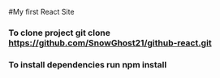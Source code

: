#My first React Site

### To clone project git clone https://github.com/SnowGhost21/github-react.git
### To install dependencies run npm install